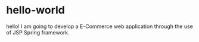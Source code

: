 # hello-world

hello!
I am going to develop a E-Commerce web application through the use of JSP Spring framework.
